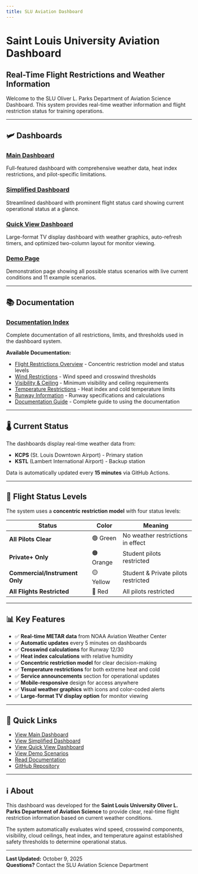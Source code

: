 ```yaml
---
title: SLU Aviation Dashboard
---
```


# Saint Louis University Aviation Dashboard

## Real-Time Flight Restrictions and Weather Information

Welcome to the SLU Oliver L. Parks Department of Aviation Science Dashboard. This system provides real-time weather information and flight restriction status for training operations.

---

## 🛩️ Dashboards

### [Main Dashboard](dashboard.html)
Full-featured dashboard with comprehensive weather data, heat index restrictions, and pilot-specific limitations.

### [Simplified Dashboard](dashboard5.html)
Streamlined dashboard with prominent flight status card showing current operational status at a glance.

### [Quick View Dashboard](quick.html)
Large-format TV display dashboard with weather graphics, auto-refresh timers, and optimized two-column layout for monitor viewing.

### [Demo Page](documentation/demo.html)
Demonstration page showing all possible status scenarios with live current conditions and 11 example scenarios.

---

## 📚 Documentation

### [Documentation Index](documentation/)
Complete documentation of all restrictions, limits, and thresholds used in the dashboard system.

**Available Documentation:**
- [Flight Restrictions Overview](documentation/flight-restrictions/) - Concentric restriction model and status levels
- [Wind Restrictions](documentation/wind-restrictions/) - Wind speed and crosswind thresholds
- [Visibility & Ceiling](documentation/visibility-ceiling-restrictions/) - Minimum visibility and ceiling requirements
- [Temperature Restrictions](documentation/temperature-restrictions/) - Heat index and cold temperature limits
- [Runway Information](documentation/runway-information/) - Runway specifications and calculations
- [Documentation Guide](documentation/guide/) - Complete guide to using the documentation

---

## 🌡️ Current Status

The dashboards display real-time weather data from:
- **KCPS** (St. Louis Downtown Airport) - Primary station
- **KSTL** (Lambert International Airport) - Backup station

Data is automatically updated every **15 minutes** via GitHub Actions.

---

## 🎯 Flight Status Levels

The system uses a **concentric restriction model** with four status levels:

| Status | Color | Meaning |
|--------|-------|---------|
| **All Pilots Clear** | 🟢 Green | No weather restrictions in effect |
| **Private+ Only** | 🟠 Orange | Student pilots restricted |
| **Commercial/Instrument Only** | 🟡 Yellow | Student & Private pilots restricted |
| **All Flights Restricted** | 🔴 Red | All pilots restricted |

---

## 📊 Key Features

- ✅ **Real-time METAR data** from NOAA Aviation Weather Center
- ✅ **Automatic updates** every 5 minutes on dashboards
- ✅ **Crosswind calculations** for Runway 12/30
- ✅ **Heat index calculations** with relative humidity
- ✅ **Concentric restriction model** for clear decision-making
- ✅ **Temperature restrictions** for both extreme heat and cold
- ✅ **Service announcements** section for operational updates
- ✅ **Mobile-responsive** design for access anywhere
- ✅ **Visual weather graphics** with icons and color-coded alerts
- ✅ **Large-format TV display option** for monitor viewing

---

## 🔗 Quick Links

- [View Main Dashboard](dashboard.html)
- [View Simplified Dashboard](dashboard5.html)
- [View Quick View Dashboard](quick.html)
- [View Demo Scenarios](documentation/demo.html)
- [Read Documentation](documentation/)
- [GitHub Repository](https://github.com/CenterForDigitalHumanities/aviation-dashboard)

---

## ℹ️ About

This dashboard was developed for the **Saint Louis University Oliver L. Parks Department of Aviation Science** to provide clear, real-time flight restriction information based on current weather conditions.

The system automatically evaluates wind speed, crosswind components, visibility, cloud ceilings, heat index, and temperature against established safety thresholds to determine operational status.

---

**Last Updated:** October 9, 2025  
**Questions?** Contact the SLU Aviation Science Department

